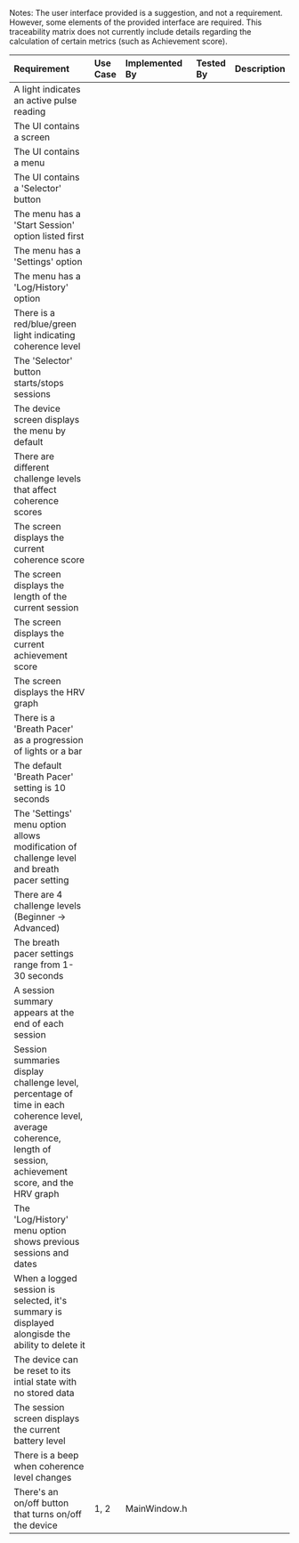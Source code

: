 Notes: 
The user interface provided is a suggestion, and not a requirement. However, some elements of the provided interface are required.
This traceability matrix does not currently include details regarding the calculation of certain metrics (such as Achievement score).

| Requirement | Use Case | Implemented By | Tested By | Description |
| :---------- | :------- | :------------- | :-------- | :---------- |
| A light indicates an active pulse reading |     |    |    |    |
| The UI contains a screen |   |    |    |    |
| The UI contains a menu |    |    |    |    |
| The UI contains a 'Selector' button |    |    |    |    |
| The menu has a 'Start Session' option listed first |    |    |   |    |
| The menu has a 'Settings' option |    |    |    |    |
| The menu has a 'Log/History' option |    |    |    |    |
| There is a red/blue/green light indicating coherence level |    |    |    |    |
| The 'Selector' button starts/stops sessions |    |    |    |    |
| The device screen displays the menu by default |    |    |    |    |
| There are different challenge levels that affect coherence scores |    |    |    |    |
| The screen displays the current coherence score |    |    |    |    |
| The screen displays the length of the current session |    |    |    |    |
| The screen displays the current achievement score |    |    |    |    |
| The screen displays the HRV graph |    |    |    |    |
| There is a 'Breath Pacer' as a progression of lights or a bar |    |    |    |    |
| The default 'Breath Pacer' setting is 10 seconds |    |    |    |    |
| The 'Settings' menu option allows modification of challenge level and breath pacer setting |    |    |    |    |
| There are 4 challenge levels (Beginner -> Advanced) |    |    |    |    |
| The breath pacer settings range from 1-30 seconds |    |    |    |    |
| A session summary appears at the end of each session |    |    |    |    |
| Session summaries display challenge level, percentage of time in each coherence level, average coherence, length of session, achievement score, and the HRV graph |   |    |    |    |
| The 'Log/History' menu option shows previous sessions and dates |    |    |    |    |
| When a logged session is selected, it's summary is displayed alongisde the ability to delete it |    |    |    |    |
| The device can be reset to its intial state with no stored data |    |    |    |    |
| The session screen displays the current battery level |    |    |    |    |
| There is a beep when coherence level changes |    |    |    |    |
| There's an on/off button that turns on/off the device | 1, 2 | MainWindow.h |    |    |
